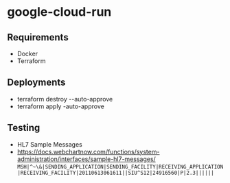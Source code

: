 # google-cloud-run

## Requirements
  - Docker
  - Terraform

## Deployments
 - terraform destroy --auto-approve
 - terraform apply -auto-approve


## Testing
- HL7 Sample Messages
- https://docs.webchartnow.com/functions/system-administration/interfaces/sample-hl7-messages/
```MSH|^~\&|SENDING_APPLICATION|SENDING_FACILITY|RECEIVING_APPLICATION|RECEIVING_FACILITY|20110613061611||SIU^S12|24916560|P|2.3||||||```
